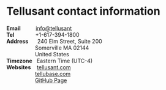 # Tellusant contact information  

**Email**&nbsp;&nbsp;&nbsp;&nbsp;&nbsp;&nbsp;&nbsp;&nbsp;&nbsp; [info@tellusant](mailto:info@tellusant)  
**Tel**&nbsp;&nbsp;&nbsp;&nbsp;&nbsp;&nbsp;&nbsp;&nbsp;&nbsp;&nbsp;&nbsp;&nbsp;&nbsp;  +1-617-394-1800  
**Address**&nbsp;&nbsp;&nbsp;&nbsp;&nbsp;  240 Elm Street, Suite 200  
&nbsp;&nbsp;&nbsp;&nbsp;&nbsp;&nbsp;&nbsp;&nbsp;&nbsp;&nbsp;&nbsp;&nbsp;&nbsp;&nbsp;&nbsp;&nbsp;&nbsp;&nbsp;  Somerville MA 02144  
&nbsp;&nbsp;&nbsp;&nbsp;&nbsp;&nbsp;&nbsp;&nbsp;&nbsp;&nbsp;&nbsp;&nbsp;&nbsp;&nbsp;&nbsp;&nbsp;&nbsp;&nbsp;  United States  
**Timezone**&nbsp;&nbsp; Eastern Time (UTC-4)  
**Websites**&nbsp;&nbsp;&nbsp; [tellusant.com](https://tellusant.com)  
&nbsp;&nbsp;&nbsp;&nbsp;&nbsp;&nbsp;&nbsp;&nbsp;&nbsp;&nbsp;&nbsp;&nbsp;&nbsp;&nbsp;&nbsp;&nbsp;&nbsp;&nbsp;  [tellubase.com](https://tellubase.com)  
&nbsp;&nbsp;&nbsp;&nbsp;&nbsp;&nbsp;&nbsp;&nbsp;&nbsp;&nbsp;&nbsp;&nbsp;&nbsp;&nbsp;&nbsp;&nbsp;&nbsp;&nbsp;  [GitHub Page](https://tellusant.github.io/publications/)  

